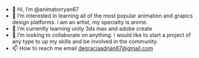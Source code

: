 - 👋 Hi, I’m @animatorryan67
- 👀 I’m interested in learning all of the most popular animation and grapics design platforms. i am an artist, my specialty is anime.
- 🌱 I’m currently learning unity 3ds max and adobe create
- 💞️ I’m looking to collaborate on anything. i would like to start a project of any type to up my skills and be involved in the community.
- 📫 How to reach me email degraciaadrian67@gmail.com

<!---
animatorryan67/animatorryan67 is a ✨ special ✨ repository because its `README.md` (this file) appears on your GitHub profile.
You can click the Preview link to take a look at your changes.
--->
